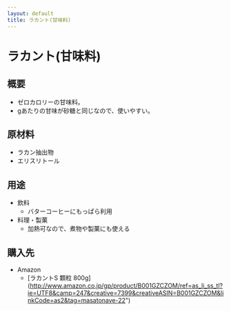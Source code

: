 ```yaml
---
layout: default
title: ラカント(甘味料)
---
```


# ラカント(甘味料)

## 概要

- ゼロカロリーの甘味料。
- gあたりの甘味が砂糖と同じなので、使いやすい。

## 原材料

- ラカン抽出物
- エリスリトール

## 用途

- 飲料
    - バターコーヒーにもっぱら利用
- 料理・製菓
    - 加熱可なので、煮物や製菓にも使える


## 購入先

- Amazon
    - [ラカントS 顆粒 800g] (http://www.amazon.co.jp/gp/product/B001GZCZOM/ref=as_li_ss_tl?ie=UTF8&camp=247&creative=7399&creativeASIN=B001GZCZOM&linkCode=as2&tag=masatonave-22")
